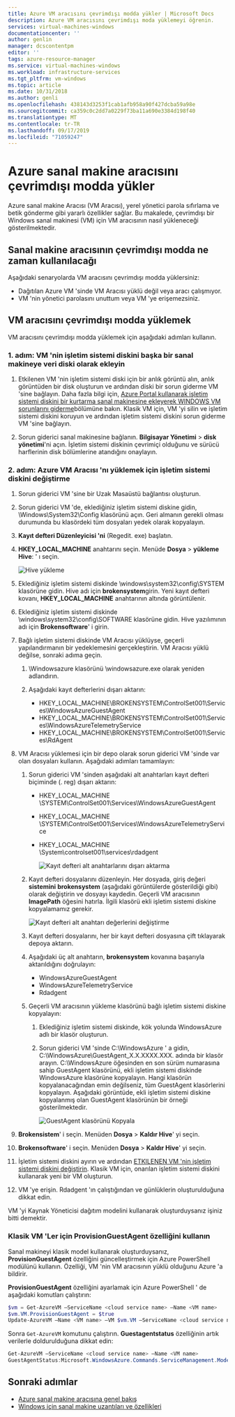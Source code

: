 ```yaml
---
title: Azure VM aracısını çevrimdışı modda yükler | Microsoft Docs
description: Azure VM aracısını çevrimdışı moda yüklemeyi öğrenin.
services: virtual-machines-windows
documentationcenter: ''
author: genlin
manager: dcscontentpm
editor: ''
tags: azure-resource-manager
ms.service: virtual-machines-windows
ms.workload: infrastructure-services
ms.tgt_pltfrm: vm-windows
ms.topic: article
ms.date: 10/31/2018
ms.author: genli
ms.openlocfilehash: 438143d3253f1cab1afb958a90f427dcba59a98e
ms.sourcegitcommit: ca359c0c2dd7a0229f73ba11a690e3384d198f40
ms.translationtype: MT
ms.contentlocale: tr-TR
ms.lasthandoff: 09/17/2019
ms.locfileid: "71059247"
---
```

# <a name="install-the-azure-virtual-machine-agent-in-offline-mode"></a>Azure sanal makine aracısını çevrimdışı modda yükler 

Azure sanal makine Aracısı (VM Aracısı), yerel yönetici parola sıfırlama ve betik gönderme gibi yararlı özellikler sağlar. Bu makalede, çevrimdışı bir Windows sanal makinesi (VM) için VM aracısının nasıl yükleneceği gösterilmektedir. 

## <a name="when-to-use-the-vm-agent-in-offline-mode"></a>Sanal makine aracısının çevrimdışı modda ne zaman kullanılacağı

Aşağıdaki senaryolarda VM aracısını çevrimdışı modda yüklersiniz:

- Dağıtılan Azure VM 'sinde VM Aracısı yüklü değil veya aracı çalışmıyor.
- VM 'nin yönetici parolasını unuttum veya VM 'ye erişemezsiniz.

## <a name="how-to-install-the-vm-agent-in-offline-mode"></a>VM aracısını çevrimdışı modda yüklemek

VM aracısını çevrimdışı modda yüklemek için aşağıdaki adımları kullanın.

### <a name="step-1-attach-the-os-disk-of-the-vm-to-another-vm-as-a-data-disk"></a>1\. adım: VM 'nin işletim sistemi diskini başka bir sanal makineye veri diski olarak ekleyin

1. Etkilenen VM 'nin işletim sistemi diski için bir anlık görüntü alın, anlık görüntüden bir disk oluşturun ve ardından diski bir sorun giderme VM 'sine bağlayın. Daha fazla bilgi için, [Azure Portal kullanarak işletim sistemi diskini bir kurtarma sanal makinesine ekleyerek WINDOWS VM sorunlarını giderme](troubleshoot-recovery-disks-portal-windows.md)bölümüne bakın. Klasik VM için, VM 'yi silin ve işletim sistemi diskini koruyun ve ardından işletim sistemi diskini sorun giderme VM 'sine bağlayın.

2.  Sorun giderici sanal makinesine bağlanın. **Bilgisayar Yönetimi** > **disk yönetimi**'ni açın. İşletim sistemi diskinin çevrimiçi olduğunu ve sürücü harflerinin disk bölümlerine atandığını onaylayın.

### <a name="step-2-modify-the-os-disk-to-install-the-azure-vm-agent"></a>2\. adım: Azure VM Aracısı 'nı yüklemek için işletim sistemi diskini değiştirme

1.  Sorun giderici VM 'sine bir Uzak Masaüstü bağlantısı oluşturun.

2.  Sorun giderici VM 'de, eklediğiniz işletim sistemi diskine gidin, \Windows\System32\Config klasörünü açın. Geri almanın gerekli olması durumunda bu klasördeki tüm dosyaları yedek olarak kopyalayın.

3.  **Kayıt defteri Düzenleyicisi 'ni** (Regedit. exe) başlatın.

4.  **HKEY_LOCAL_MACHINE** anahtarını seçin. Menüde **Dosya** > **yükleme Hive**: ' ı seçin.

    ![Hive yükleme](./media/install-vm-agent-offline/load-hive.png)

5.  Eklediğiniz işletim sistemi diskinde \windows\system32\config\SYSTEM klasörüne gidin. Hive adı için **brokensystem**girin. Yeni kayıt defteri kovanı, **HKEY_LOCAL_MACHINE** anahtarının altında görüntülenir.

6.  Eklediğiniz işletim sistemi diskinde \windows\system32\config\SOFTWARE klasörüne gidin. Hive yazılımının adı için **Brokensoftware**' i girin.

7. Bağlı işletim sistemi diskinde VM Aracısı yüklüyse, geçerli yapılandırmanın bir yedeklemesini gerçekleştirin. VM Aracısı yüklü değilse, sonraki adıma geçin.
      
    1. \Windowsazure klasörünü \windowsazure.exe olarak yeniden adlandırın.

    2. Aşağıdaki kayıt defterlerini dışarı aktarın:
        - HKEY_LOCAL_MACHINE\BROKENSYSTEM\ControlSet001\Services\WindowsAzureGuestAgent
        - HKEY_LOCAL_MACHINE\BROKENSYSTEM\\ControlSet001\Services\WindowsAzureTelemetryService
        - HKEY_LOCAL_MACHINE\BROKENSYSTEM\ControlSet001\Services\RdAgent

8.  VM Aracısı yüklemesi için bir depo olarak sorun giderici VM 'sinde var olan dosyaları kullanın. Aşağıdaki adımları tamamlayın:

    1. Sorun giderici VM 'sinden aşağıdaki alt anahtarları kayıt defteri biçiminde (. reg) dışarı aktarın: 
        - HKEY_LOCAL_MACHINE \SYSTEM\ControlSet001\Services\WindowsAzureGuestAgent
        - HKEY_LOCAL_MACHINE \SYSTEM\ControlSet001\Services\WindowsAzureTelemetryService
        - HKEY_LOCAL_MACHINE \System\controlset001\services\rdadgent

          ![Kayıt defteri alt anahtarlarını dışarı aktarma](./media/install-vm-agent-offline/backup-reg.png)

    2. Kayıt defteri dosyalarını düzenleyin. Her dosyada, giriş değeri **sistemini** **brokensystem** (aşağıdaki görüntülerde gösterildiği gibi) olarak değiştirin ve dosyayı kaydedin. Geçerli VM aracısının **ImagePath** öğesini hatırla. İlgili klasörü ekli işletim sistemi diskine kopyalamamız gerekir. 

        ![Kayıt defteri alt anahtarı değerlerini değiştirme](./media/install-vm-agent-offline/change-reg.png)

    3. Kayıt defteri dosyalarını, her bir kayıt defteri dosyasına çift tıklayarak depoya aktarın.

    4. Aşağıdaki üç alt anahtarın, **brokensystem** kovanına başarıyla aktarıldığını doğrulayın:
        - WindowsAzureGuestAgent
        - WindowsAzureTelemetryService
        - Rdadgent

    5. Geçerli VM aracısının yükleme klasörünü bağlı işletim sistemi diskine kopyalayın: 

        1.  Eklediğiniz işletim sistemi diskinde, kök yolunda WindowsAzure adlı bir klasör oluşturun.

        2.  Sorun giderici VM 'sinde C:\WindowsAzure ' a gidin, C:\WindowsAzure\GuestAgent_X.X.XXXX.XXX. adında bir klasör arayın. C:\WindowsAzure öğesinden en son sürüm numarasına sahip GuestAgent klasörünü, ekli işletim sistemi diskinde WindowsAzure klasörüne kopyalayın. Hangi klasörün kopyalanacağından emin değilseniz, tüm GuestAgent klasörlerini kopyalayın. Aşağıdaki görüntüde, ekli işletim sistemi diskine kopyalanmış olan GuestAgent klasörünün bir örneği gösterilmektedir.

             ![GuestAgent klasörünü Kopyala](./media/install-vm-agent-offline/copy-files.png)

9.  **Brokensistem**' i seçin. Menüden **Dosya** > **Kaldır Hive**' yi seçin.

10.  **Brokensoftware**' i seçin. Menüden **Dosya** > **Kaldır Hive**' yi seçin.

11.  İşletim sistemi diskini ayırın ve ardından [ETKILENEN VM 'nin işletim sistemi diskini değiştirin](troubleshoot-recovery-disks-portal-windows.md#swap-the-os-disk-for-the-vm). Klasik VM için, onarılan işletim sistemi diskini kullanarak yeni bir VM oluşturun.

12.  VM 'ye erişin. Rdadgent 'ın çalıştığından ve günlüklerin oluşturulduğuna dikkat edin.

VM 'yi Kaynak Yöneticisi dağıtım modelini kullanarak oluşturduysanız işiniz bitti demektir.

### <a name="use-the-provisionguestagent-property-for-classic-vms"></a>Klasik VM 'Ler için ProvisionGuestAgent özelliğini kullanın

Sanal makineyi klasik model kullanarak oluşturduysanız, **ProvisionGuestAgent** özelliğini güncelleştirmek için Azure PowerShell modülünü kullanın. Özelliği, VM 'nin VM aracısının yüklü olduğunu Azure 'a bildirir.

**ProvisionGuestAgent** özelliğini ayarlamak için Azure PowerShell ' de aşağıdaki komutları çalıştırın:

   ```powershell
   $vm = Get-AzureVM –ServiceName <cloud service name> –Name <VM name>
   $vm.VM.ProvisionGuestAgent = $true
   Update-AzureVM –Name <VM name> –VM $vm.VM –ServiceName <cloud service name>
   ```

Sonra `Get-AzureVM` komutunu çalıştırın. **Guestagentstatus** özelliğinin artık verilerle doldurulduğuna dikkat edin:

   ```powershell
   Get-AzureVM –ServiceName <cloud service name> –Name <VM name>
   GuestAgentStatus:Microsoft.WindowsAzure.Commands.ServiceManagement.Model.PersistentVMModel.GuestAgentStatus
   ```

## <a name="next-steps"></a>Sonraki adımlar

- [Azure sanal makine aracısına genel bakış](../extensions/agent-windows.md)
- [Windows için sanal makine uzantıları ve özellikleri](../extensions/features-windows.md)
